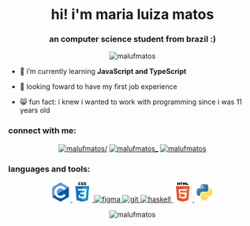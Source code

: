 <h1 align="center">hi! i'm maria luiza matos</h1>
<h3 align="center">an computer science student from brazil :)</h3>

<p align="center"> <img src="https://komarev.com/ghpvc/?username=malufmatos&label=Profile%20views&color=0e75b6&style=flat" alt="malufmatos" /> </p>

- 🌱 i’m currently learning **JavaScript and TypeScript**

- 🔭 looking foward to have my first job experience

- 😸 fun fact: i knew i wanted to work with programming since i was 11 years old

<h3 align="left">connect with me:</h3>
<p align="center">
<a href="https://linkedin.com/in/malufmatos/" target="blank"><img align="center" src="https://raw.githubusercontent.com/rahuldkjain/github-profile-readme-generator/master/src/images/icons/Social/linked-in-alt.svg" alt="malufmatos/" height="30" width="40" /></a>
<a href="https://instagram.com/malufmatos_" target="blank"><img align="center" src="https://raw.githubusercontent.com/rahuldkjain/github-profile-readme-generator/master/src/images/icons/Social/instagram.svg" alt="malufmatos_" height="30" width="40" /></a>
<a href="https://discord.gg/malufmatos" target="blank"><img align="center" src="https://raw.githubusercontent.com/rahuldkjain/github-profile-readme-generator/master/src/images/icons/Social/discord.svg" alt="malufmatos" height="30" width="40" /></a>
</p>

<h3 align="left">languages and tools:</h3>
<p align="center"> <a href="https://www.cprogramming.com/" target="_blank" rel="noreferrer"> <img src="https://raw.githubusercontent.com/devicons/devicon/master/icons/c/c-original.svg" alt="c" width="40" height="40"/> </a> <a href="https://www.w3schools.com/css/" target="_blank" rel="noreferrer"> <img src="https://raw.githubusercontent.com/devicons/devicon/master/icons/css3/css3-original-wordmark.svg" alt="css3" width="40" height="40"/> </a> <a href="https://www.figma.com/" target="_blank" rel="noreferrer"> <img src="https://www.vectorlogo.zone/logos/figma/figma-icon.svg" alt="figma" width="40" height="40"/> </a> <a href="https://git-scm.com/" target="_blank" rel="noreferrer"> <img src="https://www.vectorlogo.zone/logos/git-scm/git-scm-icon.svg" alt="git" width="40" height="40"/> </a> <a href="https://www.haskell.org/" target="_blank" rel="noreferrer"> <img src="https://upload.wikimedia.org/wikipedia/commons/1/1c/Haskell-Logo.svg" alt="haskell" width="40" height="40"/> </a> <a href="https://www.w3.org/html/" target="_blank" rel="noreferrer"> <img src="https://raw.githubusercontent.com/devicons/devicon/master/icons/html5/html5-original-wordmark.svg" alt="html5" width="40" height="40"/> </a> <a href="https://www.python.org" target="_blank" rel="noreferrer"> <img src="https://raw.githubusercontent.com/devicons/devicon/master/icons/python/python-original.svg" alt="python" width="40" height="40"/> </a> </p>

<p align="center" ><img src="https://github-readme-stats.vercel.app/api/top-langs?username=malufmatos&show_icons=true&locale=en&layout=compact" alt="malufmatos" /></p>

